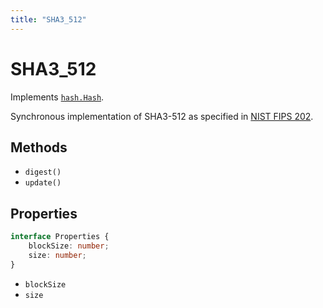 ```yaml
---
title: "SHA3_512"
---
```


# SHA3_512

Implements [`hash.Hash`](/reference/hash/Hash).

Synchronous implementation of SHA3-512 as specified in [NIST FIPS 202](https://csrc.nist.gov/pubs/fips/202/final).

## Methods

- `digest()`
- `update()`

## Properties

```ts
interface Properties {
	blockSize: number;
	size: number;
}
```

- `blockSize`
- `size`

